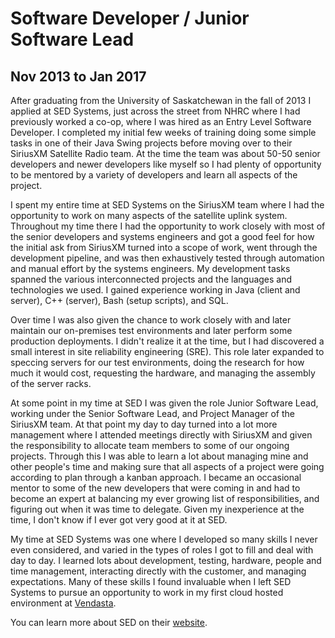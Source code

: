 # Software Developer / Junior Software Lead
## Nov 2013 to Jan 2017

After graduating from the University of Saskatchewan in the fall of 2013 I applied at SED Systems, just across the street from NHRC where I had previously worked a co-op, where I was hired as an Entry Level Software Developer. I completed my initial few weeks of training doing some simple tasks in one of their Java Swing projects before moving over to their SiriusXM Satellite Radio team. At the time the team was about 50-50 senior developers and newer developers like myself so I had plenty of opportunity to be mentored by a variety of developers and learn all aspects of the project.

I spent my entire time at SED Systems on the SiriusXM team where I had the opportunity to work on many aspects of the satellite uplink system. Throughout my time there I had the opportunity to work closely with most of the senior developers and systems engineers and got a good feel for how the initial ask from SiriusXM turned into a scope of work, went through the development pipeline, and was then exhaustively tested through automation and manual effort by the systems engineers. My development tasks spanned the various interconnected projects and the languages and technologies we used. I gained experience working in Java (client and server), C++ (server), Bash (setup scripts), and SQL.

Over time I was also given the chance to work closely with and later maintain our on-premises test environments and later perform some production deployments. I didn't realize it at the time, but I had discovered a small interest in site reliability engineering (SRE). This role later expanded to speccing servers for our test environments, doing the research for how much it would cost, requesting the hardware, and managing the assembly of the server racks.

At some point in my time at SED I was given the role Junior Software Lead, working under the Senior Software Lead, and Project Manager of the SiriusXM team. At that point my day to day turned into a lot more management where I attended meetings directly with SiriusXM and given the responsibility to allocate team members to some of our ongoing projects. Through this I was able to learn a lot about managing mine and other people's time and making sure that all aspects of a project were going according to plan through a kanban approach. I became an occasional mentor to some of the new developers that were coming in and had to become an expert at balancing my ever growing list of responsibilities, and figuring out when it was time to delegate. Given my inexperience at the time, I don't know if I ever got very good at it at SED.

My time at SED Systems was one where I developed so many skills I never even considered, and varied in the types of roles I got to fill and deal with day to day. I learned lots about development, testing, hardware, people and time management, interacting directly with the customer, and managing expectations. Many of these skills I found invaluable when I left SED Systems to pursue an opportunity to work in my first cloud hosted environment at [Vendasta](history/2017-01-vendasta).


You can learn more about SED on their [website](https://www.sedsystems.ca/).
